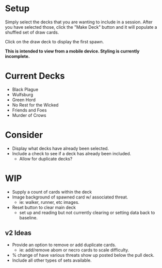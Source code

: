 # Setup
Simply select the decks that you are wanting to include in a session. After you have selected those, click the "Make Deck" button and it will populate a shuffled set of draw cards.

Click on the draw deck to display the first spawn.

**This is intended to view from a mobile device. Styling is currently incomplete.**

# Current Decks
- Black Plague
- Wulfsburg
- Green Hord
- No Rest for the Wicked
- Friends and Foes
- Murder of Crows


# Consider
- Display what decks have already been selected.
- Include a check to see if a deck has already been included.
  - Allow for duplicate decks?

# WIP
- Supply a count of cards within the deck
- Image background of spawned card w/ associated threat.
  - ie: walker, runner, etc images.
- Reset button to clear main deck
  - set up and reading but not currently clearing or setting data back to baseline.

## v2 Ideas
- Provide an option to remove or add duplicate cards.
  - ie: add/remove abom or necro cards to scale difficulty. 
- % change of have various threats show up posted below the pull deck.
- Include all other types of sets available.